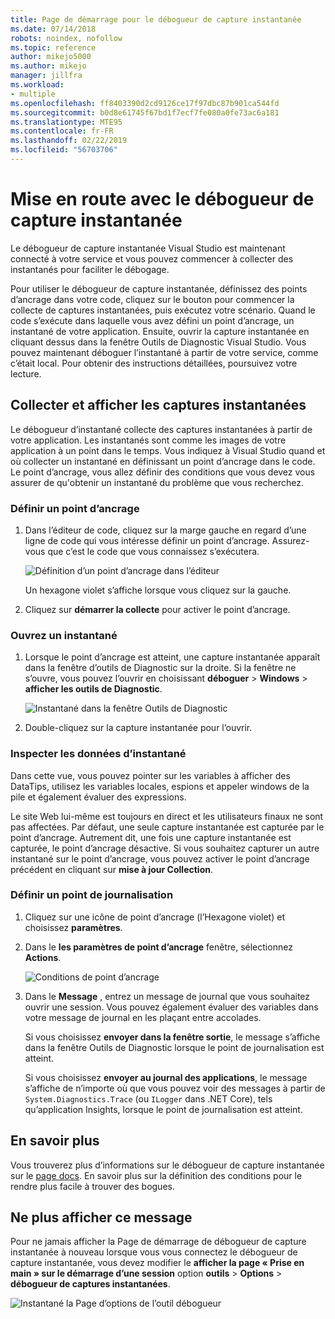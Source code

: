 ```yaml
---
title: Page de démarrage pour le débogueur de capture instantanée
ms.date: 07/14/2018
robots: noindex, nofollow
ms.topic: reference
author: mikejo5000
ms.author: mikejo
manager: jillfra
ms.workload:
- multiple
ms.openlocfilehash: ff8403390d2cd9126ce17f97dbc87b901ca544fd
ms.sourcegitcommit: b0d8e61745f67bd1f7ecf7fe080a0fe73ac6a181
ms.translationtype: MTE95
ms.contentlocale: fr-FR
ms.lasthandoff: 02/22/2019
ms.locfileid: "56703706"
---
```

# <a name="getting-started-with-the-snapshot-debugger"></a>Mise en route avec le débogueur de capture instantanée

Le débogueur de capture instantanée Visual Studio est maintenant connecté à votre service et vous pouvez commencer à collecter des instantanés pour faciliter le débogage.

Pour utiliser le débogueur de capture instantanée, définissez des points d’ancrage dans votre code, cliquez sur le bouton pour commencer la collecte de captures instantanées, puis exécutez votre scénario. Quand le code s’exécute dans laquelle vous avez défini un point d’ancrage, un instantané de votre application. Ensuite, ouvrir la capture instantanée en cliquant dessus dans la fenêtre Outils de Diagnostic Visual Studio. Vous pouvez maintenant déboguer l’instantané à partir de votre service, comme c’était local. Pour obtenir des instructions détaillées, poursuivez votre lecture.

## <a name="collect-and-view-snapshots"></a>Collecter et afficher les captures instantanées

Le débogueur d’instantané collecte des captures instantanées à partir de votre application. Les instantanés sont comme les images de votre application à un point dans le temps. Vous indiquez à Visual Studio quand et où collecter un instantané en définissant un point d’ancrage dans le code. Le point d’ancrage, vous allez définir des conditions que vous devez vous assurer de qu'obtenir un instantané du problème que vous recherchez.

### <a name="set-a-snappoint"></a>Définir un point d’ancrage

1. Dans l’éditeur de code, cliquez sur la marge gauche en regard d’une ligne de code qui vous intéresse définir un point d’ancrage. Assurez-vous que c’est le code que vous connaissez s’exécutera.

    ![Définition d’un point d’ancrage dans l’éditeur](../media/snapshot-startpage-set-snappoint.png)

    Un hexagone violet s’affiche lorsque vous cliquez sur la gauche.

2. Cliquez sur **démarrer la collecte** pour activer le point d’ancrage.

### <a name="open-a-snapshot"></a>Ouvrez un instantané

1. Lorsque le point d’ancrage est atteint, une capture instantanée apparaît dans la fenêtre d’outils de Diagnostic sur la droite. Si la fenêtre ne s’ouvre, vous pouvez l’ouvrir en choisissant **déboguer** > **Windows** > **afficher les outils de Diagnostic**.

    ![Instantané dans la fenêtre Outils de Diagnostic](../media/snapshot-startpage-diagsession-window.png)

2. Double-cliquez sur la capture instantanée pour l’ouvrir.

### <a name="inspect-snapshot-data"></a>Inspecter les données d’instantané

Dans cette vue, vous pouvez pointer sur les variables à afficher des DataTips, utilisez les variables locales, espions et appeler windows de la pile et également évaluer des expressions.

Le site Web lui-même est toujours en direct et les utilisateurs finaux ne sont pas affectées. Par défaut, une seule capture instantanée est capturée par le point d’ancrage. Autrement dit, une fois une capture instantanée est capturée, le point d’ancrage désactive. Si vous souhaitez capturer un autre instantané sur le point d’ancrage, vous pouvez activer le point d’ancrage précédent en cliquant sur **mise à jour Collection**.

### <a name="set-a-logpoint"></a>Définir un point de journalisation

1. Cliquez sur une icône de point d’ancrage (l’Hexagone violet) et choisissez **paramètres**.

2. Dans le **les paramètres de point d’ancrage** fenêtre, sélectionnez **Actions**.

    ![Conditions de point d’ancrage](../media/snapshot-startpage-logpoint.png)

3. Dans le **Message** , entrez un message de journal que vous souhaitez ouvrir une session. Vous pouvez également évaluer des variables dans votre message de journal en les plaçant entre accolades.

    Si vous choisissez **envoyer dans la fenêtre sortie**, le message s’affiche dans la fenêtre Outils de Diagnostic lorsque le point de journalisation est atteint.

    Si vous choisissez **envoyer au journal des applications**, le message s’affiche de n’importe où que vous pouvez voir des messages à partir de `System.Diagnostics.Trace` (ou `ILogger` dans .NET Core), tels qu’application Insights, lorsque le point de journalisation est atteint.

## <a name="learn-more"></a>En savoir plus

Vous trouverez plus d’informations sur le débogueur de capture instantanée sur le [page docs](../debug-live-azure-applications.md). En savoir plus sur la définition des conditions pour le rendre plus facile à trouver des bogues.

## <a name="dont-show-me-this-again"></a>Ne plus afficher ce message

Pour ne jamais afficher la Page de démarrage de débogueur de capture instantanée à nouveau lorsque vous vous connectez le débogueur de capture instantanée, vous devez modifier le **afficher la page « Prise en main » sur le démarrage d’une session** option **outils**  >   **Options** > **débogueur de captures instantanées**.

![Instantané la Page d’options de l’outil débogueur](../media/snapshot-startpage-tools-options.png)
